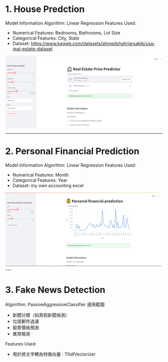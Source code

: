 # 1. House Predction 
Model Information
Algorithm: Linear Regression
Features Used:
- Numerical Features: Bedrooms, Bathrooms, Lot Size
- Categorical Features: City, State
- Dataset: https://www.kaggle.com/datasets/ahmedshahriarsakib/usa-real-estate-dataset
<img src="https://github.com/LawrenceGao0224/Data-scientist-project/blob/main/1.house_prediction/picture.png" alt="drawing" width="500"/>

---

# 2. Personal Financial Prediction
Model Information
Algorithm: Linear Regression
Features Used:
- Numerical Features: Month
- Categorical Features: Year
- Dataset: my own accounting excel
<img src="https://github.com/LawrenceGao0224/Data-scientist-project/blob/main/2.personal_financal/picture.png" alt="drawing" width="500"/>
---

# 3. Fake News Detection

Algorithm: PassiveAggressiveClassifier
適用範圍
- 新聞分類（如真假新聞偵測）
- 垃圾郵件過濾
- 股票價格預測
- 異常檢測

Features Used:
- 用於將文字轉為特徵向量 : TfidfVectorizer 

